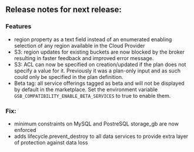## Release notes for next release:

### Features
- region property as a text field instead of an enumerated enabling selection of any region available in the Cloud Provider
- S3: region updates for existing buckets are now blocked by the broker resulting in faster feedback and improved error message.
- S3: ACL can now be specified on creation/updated if the plan does not specify a value for it. Previously it was a plan-only input and as such could only be specified in the plan definition.
- Beta tag: all service offerings tagged as beta and will not be displayed by default in the marketplace. Set the environment variable `GSB_COMPATIBILITY_ENABLE_BETA_SERVICES` to true to enable them. 

### Fix:
- minimum constraints on MySQL and PostreSQL storage_gb are now enforced
- adds lifecycle.prevent_destroy to all data services to provide extra layer of protection against data loss